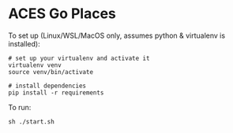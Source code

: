 # ACES Go Places

To set up (Linux/WSL/MacOS only, assumes python & virtualenv is installed):

    # set up your virtualenv and activate it
    virtualenv venv
    source venv/bin/activate

    # install dependencies
    pip install -r requirements

To run:

    sh ./start.sh
